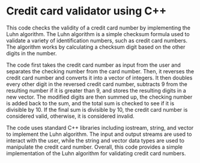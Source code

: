 # Credit card validator using C++


This code checks the validity of a credit card number by implementing the Luhn algorithm. The Luhn algorithm is a simple checksum formula used to validate a variety of identification numbers, such as credit card numbers. The algorithm works by calculating a checksum digit based on the other digits in the number.

The code first takes the credit card number as input from the user and separates the checking number from the card number. Then, it reverses the credit card number and converts it into a vector of integers. It then doubles every other digit in the reversed credit card number, subtracts 9 from the resulting number if it is greater than 9, and stores the resulting digits in a new vector. The modified digits are then summed up, the checking number is added back to the sum, and the total sum is checked to see if it is divisible by 10. If the final sum is divisible by 10, the credit card number is considered valid, otherwise, it is considered invalid.

The code uses standard C++ libraries including iostream, string, and vector to implement the Luhn algorithm. The input and output streams are used to interact with the user, while the string and vector data types are used to manipulate the credit card number. Overall, this code provides a simple implementation of the Luhn algorithm for validating credit card numbers.

